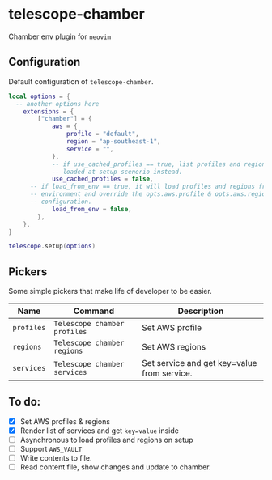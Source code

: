 # telescope-chamber

Chamber env plugin for `neovim`

## Configuration

Default configuration of `telescope-chamber`.

```lua
local options = {
  -- another options here
	extensions = {
		["chamber"] = {
			aws = {
				profile = "default",
				region = "ap-southeast-1",
				service = "",
			},
			-- if use_cached_profiles == true, list profiles and regions will be
			-- loaded at setup scenerio instead.
			use_cached_profiles = false,
      -- if load_from_env == true, it will load profiles and regions from
      -- environment and override the opts.aws.profile & opts.aws.region
      -- configuration.
			load_from_env = false,
		},
	},
}

telescope.setup(options)
```

## Pickers

Some simple pickers that make life of developer to be easier.

| Name       | Command                      | Description                                 |
| ---------- | ---------------------------- | ------------------------------------------- |
| `profiles` | `Telescope chamber profiles` | Set AWS profile                             |
| `regions`  | `Telescope chamber regions`  | Set AWS regions                             |
| `services` | `Telescope chamber services` | Set service and get key=value from service. |

## To do:

- [x] Set AWS profiles & regions
- [x] Render list of services and get `key=value` inside
- [ ] Asynchronous to load profiles and regions on setup
- [ ] Support `AWS_VAULT`
- [ ] Write contents to file.
- [ ] Read content file, show changes and update to chamber.
